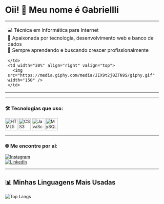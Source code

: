 # Oii! 👋 Meu nome é Gabriellli 

<table width="100%">
  <tr>
    <td width="70%" valign="top">

💻 Técnica em Informática para Internet  
🚀 Apaixonada por tecnologia, desenvolvimento web e banco de dados  
🧠 Sempre aprendendo e buscando crescer profissionalmente

    </td>
    <td width="30%" align="right" valign="top">
      <img src="https://media.giphy.com/media/JIX9t2j0ZTN9S/giphy.gif" width="150" />
    </td>
  </tr>
</table>

---

### 🛠️ Tecnologias que uso:

<p align="left">
  <img src="https://cdn.jsdelivr.net/gh/devicons/devicon/icons/html5/html5-original.svg" width="40" alt="HTML5" />
  <img src="https://cdn.jsdelivr.net/gh/devicons/devicon/icons/css3/css3-original.svg" width="40" alt="CSS3" />
  <img src="https://cdn.jsdelivr.net/gh/devicons/devicon/icons/javascript/javascript-original.svg" width="40" alt="JavaScript" />
  <img src="https://cdn.jsdelivr.net/gh/devicons/devicon/icons/mysql/mysql-original.svg" width="40" alt="MySQL" />
</p>

---

### 🌐 Me encontre por aí:

[![Instagram](https://img.shields.io/badge/-INSTAGRAM-E4405F?style=for-the-badge&logo=instagram&logoColor=white)](https://www.instagram.com/gabriellilais_souza)  
[![LinkedIn](https://img.shields.io/badge/-LINKEDIN-0A66C2?style=for-the-badge&logo=linkedin&logoColor=white)](https://www.linkedin.com/in/gabriellidesouza)

---

## 📊 Minhas Linguagens Mais Usadas

![Top Langs](https://github-readme-stats.vercel.app/api/top-langs?username=GABRIELLILAIS&locale=pt-br&layout=compact&theme=dracula&hide_border=false)
